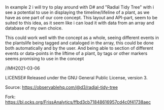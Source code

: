 In example 2 i will try to play around with D# and "Radial Tidy Tree" with i see a potential to use in displaying the timeline/lifeline of a plant, as we have as one part of our core concept.
This layout and API-part, seem to be suited to this idea, as it seem like i can load it with data from an array and database of my own choice.

This could work well with the concept as a whole, seeing different events in the plantslife being tagged and cataloged in the array, this could be done both automatically and by the user.
And being able to section of different events or data-points in the liftime of a plant, by tags or other markers seems promising to use in the concept


//MH2021-03-06


LICENSE#
Released under the GNU General Public License, version 3.

Source:
https://observablehq.com/@d3/radial-tidy-tree

Fork:
https://bl.ocks.org/FrissAnalytics/ffbd3cb71848616957cd4c0f41738aec